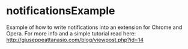# notificationsExample
Example of how to write notifications into an extension for Chrome and Opera.
For more info and a simple tutorial read here: http://giuseppeattanasio.com/blog/viewpost.php?id=14
